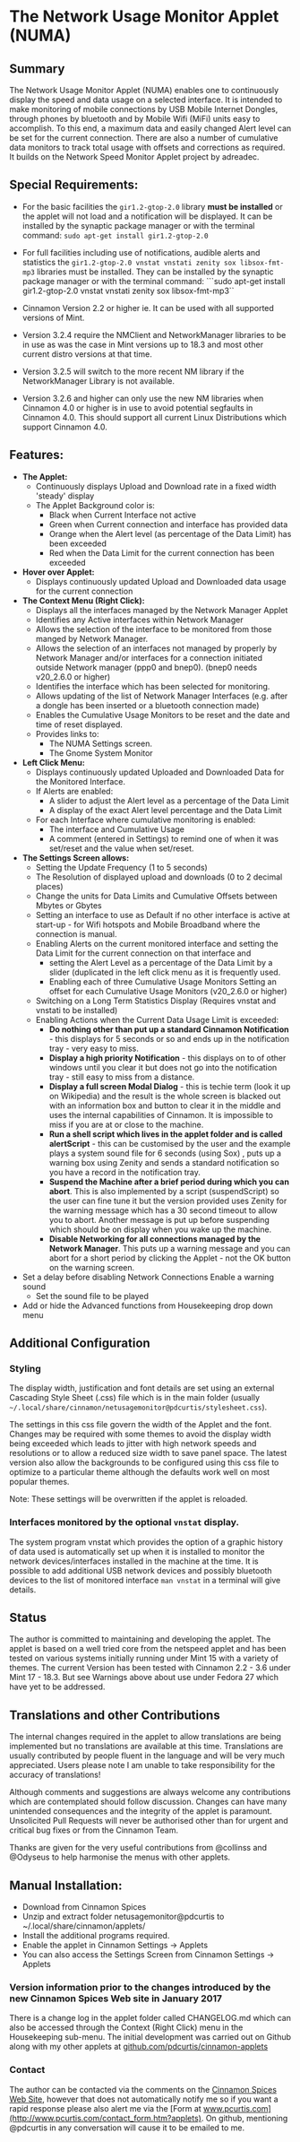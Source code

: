 # The Network Usage Monitor Applet (NUMA)

## Summary

The Network Usage Monitor Applet (NUMA) enables one to continuously display the speed and data usage on a selected interface. It is intended to make monitoring of mobile connections by USB Mobile Internet Dongles, through phones by bluetooth and by Mobile Wifi (MiFi) units easy to accomplish. To this end, a maximum data and easily changed Alert level can be set for the current connection. There are also a number of cumulative data monitors to track total usage with offsets and corrections as required. It builds on the Network Speed Monitor Applet project by adreadec.

## Special Requirements:

   * For the basic facilities the ```gir1.2-gtop-2.0``` library __must be installed__ or the applet will not load and a notification will be displayed. It can be installed by the synaptic package manager or with the terminal command:
                      ```sudo apt-get install gir1.2-gtop-2.0```

   * For full facilities including use of notifications, audible alerts and statistics the ```gir1.2-gtop-2.0 vnstat vnstati zenity sox libsox-fmt-mp3``` libraries must be installed. They can be installed  by the synaptic package manager or with the terminal command:
            ```sudo apt-get install gir1.2-gtop-2.0 vnstat vnstati zenity sox libsox-fmt-mp3``
   * Cinnamon Version 2.2 or higher ie. It can be used with all supported versions of Mint.
   * Version 3.2.4 require the NMClient and NetworkManager libraries to be in use as was the case in Mint versions up to 18.3 and most other current distro versions at that time.
   * Version 3.2.5 will switch to the more recent NM library if the NetworkManager Library is not available.
   * Version 3.2.6 and higher can only use the new NM libraries when Cinnamon 4.0 or higher is in use to avoid potential segfaults in Cinnamon 4.0. This should support all current Linux Distributions which support Cinnamon 4.0.

## Features:

  * **The Applet:**
       + Continuously displays Upload and Download rate in a fixed width 'steady' display
       + The Applet Background color is:
          - Black when Current Interface not active
          - Green when Current connection and interface has provided data
          - Orange when the Alert level (as percentage of the Data Limit) has been exceeded
          - Red when the Data Limit for the current connection has been exceeded
   * **Hover over Applet:**
       + Displays continuously updated Upload and Downloaded data usage for the current connection
   * **The Context Menu (Right Click):**
       + Displays all the interfaces managed by the Network Manager Applet
       + Identifies any Active interfaces within Network Manager
       + Allows the selection of the interface to be monitored from those manged by Network Manager.
       + Allows the selection of an interfaces not managed by properly by Network Manager and/or interfaces  for a connection initiated outside Network manager (ppp0 and bnep0). (bnep0 needs v20_2.6.0 or higher)
       + Identifies the interface which has been selected for monitoring.
       + Allows updating of the list of Network Manager Interfaces (e.g. after a dongle has been inserted or a bluetooth connection made)
       + Enables the Cumulative Usage Monitors to be reset and the date and time of reset displayed.
       + Provides links to:
          - The NUMA Settings screen.
          - The Gnome System Monitor
   * **Left Click Menu:**
       + Displays continuously updated Uploaded and Downloaded Data for the Monitored Interface.
       + If Alerts are enabled:
          - A slider to adjust the Alert level as a percentage of the Data Limit
          - A display of the exact Alert level percentage and the Data Limit
       + For each Interface where cumulative monitoring is enabled:
           + The interface and Cumulative Usage
           + A comment (entered in Settings) to remind one of when it was set/reset and the value when set/reset.
   * **The Settings Screen allows:**
      + Setting the Update Frequency (1 to 5 seconds)
      + The Resolution of displayed upload and downloads (0 to 2 decimal places)
      + Change the units for Data Limits and Cumulative Offsets between Mbytes or Gbytes 
      + Setting an interface to use as Default if no other interface is active at start-up - for Wifi hotspots and Mobile Broadband where the connection is manual.
      + Enabling Alerts on the current monitored interface and setting the Data Limit for the current connection on that interface and
           - setting the Alert Level as a percentage of the Data Limit by a slider (duplicated in the left click menu as it is frequently used.
           - Enabling each of three Cumulative Usage Monitors
    Setting an offset for each Cumulative Usage Monitors (v20_2.6.0 or higher)
       + Switching on a Long Term Statistics Display (Requires vnstat and vnstati to be installed)
       + Enabling Actions when the Current Data Usage Limit is exceeded:
          - __Do nothing other than put up a standard Cinnamon Notification__ - this displays for 5 seconds or so and ends up in the notification tray - very easy to miss.
          - __Display a high priority Notification__ - this displays on to of other windows until you clear it but does not go into the notification tray - still easy to miss from a distance.
          - __Display a full screen Modal Dialog__ - this is techie term (look it up on Wikipedia) and the result is the whole screen is blacked out with an information box and button to clear it in the middle and uses the internal capabilities of Cinnamon. It is impossible to miss if you are at or close to the machine.
          - __Run a shell script which lives in the applet folder and is called alertScript__ - this can be customised by the user and the example plays a system sound file for 6 seconds (using Sox) , puts up a warning box using Zenity and sends a standard notification so you have a record in the notification tray.
          - __Suspend the Machine after a brief period during which you can abort__. This is also implemented by a script (suspendScript) so the user can fine tune it but the version provided uses Zenity for the warning message which has a 30 second timeout to allow you to abort. Another message is put up before suspending which should be on display when you wake up the machine.
         - __Disable Networking for all connections managed by the Network Manager__.  This puts up a warning message and you can abort for a short period by clicking the Applet - not the OK button on the warning screen.
   * Set a delay before disabling Network Connections
    Enable a warning sound
       + Set the sound file to be played
   * Add or hide the Advanced functions from Housekeeping drop down menu

## Additional Configuration

### Styling

The display width, justification and font details are set using an external Cascading Style Sheet (.css) file which is in the main folder (usually ```~/.local/share/cinnamon/netusagemonitor@pdcurtis/stylesheet.css```).

The settings in this css file govern the width of the Applet and the font. Changes may be required with some themes to avoid the display width being exceeded which leads to jitter with high network speeds and resolutions or to allow a reduced size width to save panel space. The latest version also allow the backgrounds to be configured using this css file to optimize to a particular theme although the defaults work well on most popular themes.

Note: These settings will be overwritten if the applet is reloaded.

### Interfaces monitored by the optional ```vnstat``` display.

The system program vnstat which provides the option of a graphic history of data used is automatically set up when it is installed to monitor the network devices/interfaces installed in the machine at the time. It is possible to add additional USB network devices and possibly bluetooth devices to the list of monitored interface ```man vnstat``` in a terminal will give details.

## Status

The author is committed to maintaining and developing the applet. The applet is based on a well tried core from the netspeed applet and has been tested on various systems initially running under Mint 15 with a variety of themes. The current Version has been tested with Cinnamon 2.2 - 3.6 under Mint 17 - 18.3. But see Warnings above about use under Fedora 27 which have yet to be addressed.

## Translations and other Contributions

The internal changes required in the applet to allow translations are being implemented but no translations are available at this time. Translations are usually contributed by people fluent in the language and will be very much appreciated. Users please note I am unable to take responsibility for the accuracy of translations!

Although comments and suggestions are always welcome any contributions which are contemplated should follow discussion. Changes can have many unintended consequences and the integrity of the applet is paramount. Unsolicited Pull Requests will never be authorised other than for urgent and critical bug fixes or from the Cinnamon Team. 

Thanks are given for the very useful contributions from @collinss and @Odyseus to help harmonise the menus with other applets.

## Manual Installation:

   * Download from Cinnamon Spices
   * Unzip and extract folder netusagemonitor@pdcurtis to ~/.local/share/cinnamon/applets/
   * Install the additional programs required.
   * Enable the applet in Cinnamon Settings -> Applets
   * You can also access the Settings Screen from Cinnamon Settings -> Applets


### Version information prior to the changes introduced by the new Cinnamon Spices Web site in January 2017

There is a change log in the applet folder called CHANGELOG.md which can also be accessed through the Context (Right Click) menu in the Housekeeping sub-menu. The initial  development was carried out on Github along with my other applets at [github.com/pdcurtis/cinnamon-applets](https://github.com/pdcurtis/cinnamon-applets)

### Contact

The author can be contacted via the comments on the [Cinnamon Spices Web Site](http://cinnamon-spices.linuxmint.com/applets/view/141), however that does not automatically notify me so if you want a rapid response please also alert me via the [Form at www.pcurtis.com](http://www.pcurtis.com/contact_form.htm?applets). On github, mentioning @pdcurtis in any conversation will cause it to be emailed to me.

